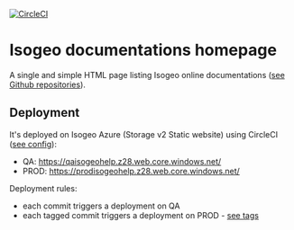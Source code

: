 [![CircleCI](https://circleci.com/gh/isogeo/doc-homepage.svg?style=svg)](https://circleci.com/gh/isogeo/doc-homepage)

# Isogeo documentations homepage

A single and simple HTML page listing Isogeo online documentations ([see Github repositories](https://github.com/search?q=topic%3Adocumentation+org%3Aisogeo&type=Repositories)).

## Deployment

It's deployed on Isogeo Azure (Storage v2 Static website) using CircleCI ([see config](https://github.com/isogeo/doc-homepage/blob/master/.circleci/config.yml)):

* QA: https://qaisogeohelp.z28.web.core.windows.net/
* PROD: https://prodisogeohelp.z28.web.core.windows.net/

Deployment rules:

* each commit triggers a deployment on QA
* each tagged commit triggers a deployment on PROD - [see tags](https://github.com/isogeo/doc-homepage/tags)
